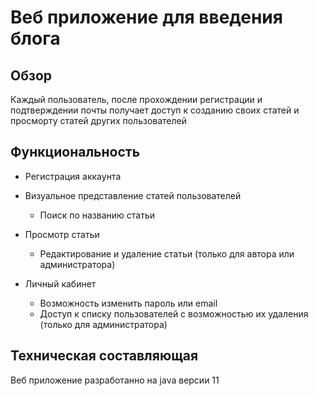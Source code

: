 # Веб приложение для введения блога

## Обзор
Каждый пользователь, после прохождении регистрации и подтверждении почты 
получает доступ к созданию своих статей и просморту статей других пользователей

## Функциональность

* Регистрация аккаунта 

* Визуальное представление статей пользователей
   * Поиск по названию статьи

* Просмотр статьи
   * Редактирование и удаление статьи
    (только для автора или администратора)
   
* Личный кабинет
   * Возможность изменить пароль или email
   * Доступ к списку пользователей с возможностью их удаления
   (только для администратора)
   
## Техническая составляющая

Веб приложение разработанно на java версии 11



